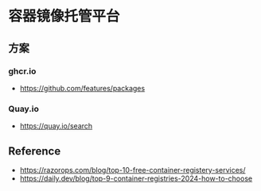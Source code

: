 # 容器镜像托管平台

## 方案

### ghcr.io

- <https://github.com/features/packages>

### Quay.io

- <https://quay.io/search>

## Reference

- <https://razorops.com/blog/top-10-free-container-registery-services/>
- <https://daily.dev/blog/top-9-container-registries-2024-how-to-choose>
